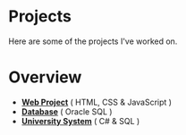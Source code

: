 # Projects

Here are some of the projects I've worked on. 

# Overview

- **[Web Project](Web%20project)** ( HTML, CSS & JavaScript )
- **[Database](Database)** ( Oracle SQL )
- **[University System](University%20System)** ( C# & SQL )
